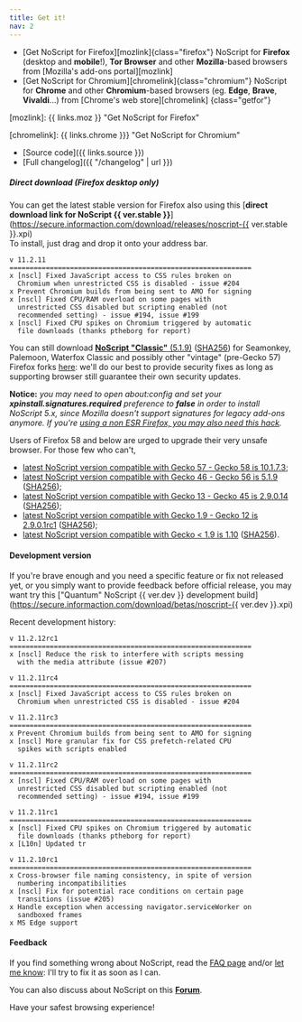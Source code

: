 ```yaml
---
title: Get it!
nav: 2
---
```


* [Get NoScript for Firefox][mozlink]{class="firefox"}
  NoScript for __Firefox__ (desktop and __mobile__!), __Tor Browser__ and other __Mozilla__-based browsers from [Mozilla's add-ons portal][mozlink]
* [Get NoScript for Chromium][chromelink]{class="chromium"} 
  NoScript for __Chrome__ and other __Chromium__-based browsers (eg. __Edge__, __Brave__, __Vivaldi__...) from [Chrome's web store][chromelink]
{class="getfor"}

[mozlink]: {{ links.moz }} "Get NoScript for Firefox"

[chromelink]: {{ links.chrome }}} "Get NoScript for Chromium"

* [Source code]({{ links.source }})
* [Full changelog]({{ "/changelog" | url }})

##### Direct download (Firefox desktop only)

You can get the latest stable version for Firefox also using this [**direct download link for NoScript {{ ver.stable }}**](https://secure.informaction.com/download/releases/noscript-{{ ver.stable }}.xpi)  
To install, just drag and drop it onto your address bar.
````{class="changelog"}
v 11.2.11
============================================================
x [nscl] Fixed JavaScript access to CSS rules broken on
  Chromium when unrestricted CSS is disabled - issue #204
x Prevent Chromium builds from being sent to AMO for signing
x [nscl] Fixed CPU/RAM overload on some pages with
  unrestricted CSS disabled but scripting enabled (not
  recommended setting) - issue #194, issue #199
x [nscl] Fixed CPU spikes on Chromium triggered by automatic
  file downloads (thanks ptheborg for report)
````
You can still download [**NoScript "Classic"** (5.1.9)](https://secure.informaction.com/download/releases/noscript-5.1.9.xpi) ([SHA256](releases/noscript-5.1.9.xpi.sha256)) for Seamonkey, Palemoon, Waterfox Classic and possibly other "vintage" (pre-Gecko 57) Firefox forks [here](https://secure.informaction.com/download/releases/noscript-5.1.9.xpi): we'll do our best to provide security fixes as long as supporting browser still guarantee their own security updates.

**Notice:** _you may need to open about:config and set your **xpinstall.signatures.required** preference to **false** in order to install NoScript 5.x, since Mozilla doesn't support signatures for legacy add-ons anymore. If you're [using a non ESR Firefox, you may also need this hack](https://forums.informaction.com/viewtopic.php?p=98662#p98662)._


Users of Firefox 58 and below are urged to upgrade their very unsafe browser. For those few who can't,

*   [latest NoScript version compatible with Gecko 57 - Gecko 58 is 10.1.7.3](https://secure.informaction.com/download/releases/noscript-10.1.7.3.xpi);
*   [latest NoScript version compatible with Gecko 46 - Gecko 56 is 5.1.9](https://secure.informaction.com/download/releases/noscript-5.1.9.xpi) ([SHA256](releases/noscript-5.1.9.xpi.sha256));
*   [latest NoScript version compatible with Gecko 13 - Gecko 45 is 2.9.0.14](https://secure.informaction.com/download/releases/noscript-2.9.0.14.xpi) ([SHA256](releases/noscript-2.9.0.14.xpi.sha256));
*   [latest NoScript version compatible with Gecko 1.9 - Gecko 12 is 2.9.0.1rc1](https://secure.informaction.com/download/betas/noscript-2.9.0.1rc1.xpi) ([SHA256](betas/noscript-2.9.0.1rc1.xpi.sha256));
*   [latest NoScript version compatible with Gecko < 1.9 is 1.10](https://secure.informaction.com/download/releases/noscript-1.10.xpi) ([SHA256](releases/noscript-1.10.xpi.sha256)).

#### Development version

If you're brave enough and you need a specific feature or fix not released yet, or you simply want to provide feedback before official release, you may want try this ["Quantum" NoScript {{ ver.dev }} development build](https://secure.informaction.com/download/betas/noscript-{{ ver.dev }}.xpi)

Recent development history:  
````{class="changelog"}
v 11.2.12rc1
============================================================
x [nscl] Reduce the risk to interfere with scripts messing
  with the media attribute (issue #207)

v 11.2.11rc4
============================================================
x [nscl] Fixed JavaScript access to CSS rules broken on
  Chromium when unrestricted CSS is disabled - issue #204

v 11.2.11rc3
============================================================
x Prevent Chromium builds from being sent to AMO for signing
x [nscl] More granular fix for CSS prefetch-related CPU
  spikes with scripts enabled

v 11.2.11rc2
============================================================
x [nscl] Fixed CPU/RAM overload on some pages with
  unrestricted CSS disabled but scripting enabled (not
  recommended setting) - issue #194, issue #199

v 11.2.11rc1
============================================================
x [nscl] Fixed CPU spikes on Chromium triggered by automatic
  file downloads (thanks ptheborg for report)
x [L10n] Updated tr

v 11.2.10rc1
============================================================
x Cross-browser file naming consistency, in spite of version
  numbering incompatibilities
x [nscl] Fix for potential race conditions on certain page
  transitions (issue #205)
x Handle exception when accessing navigator.serviceWorker on
  sandboxed frames
x MS Edge support
````

#### Feedback

If you find something wrong about NoScript, read the [FAQ page](/faq) and/or [let me know](http://maone.net): I'll try to fix it as soon as I can.

You can also discuss about NoScript on this **[Forum](/forum)**.

Have your safest browsing experience!
